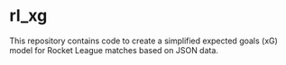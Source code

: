 # rl_xg
This repository contains code to create a simplified expected goals (xG) model for Rocket League matches based on JSON data.
